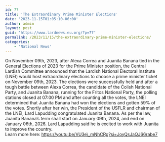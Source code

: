 ```yaml
---
id: 77
title: 'The Extraordinary Prime Minister Elections'
date: '2023-11-15T01:05:10-06:00'
author: admin
layout: post
guid: 'https://www.lardnews.eu.org/?p=77'
permalink: /2023/11/15/the-extraordinary-prime-minister-elections/
categories:
    - 'National News'
---
```


On November 09th, 2023, after Alexa Correa and Juanita Banana tied in the General Elections of 2023 for the Prime Minister position, the Central Lardish Committee announced that the Lardish National Electoral Institute (LNEI) would host extraordinary elections to choose a prime minister ticket on November 09th, 2023. The elections were successfully held and after a tough battle between Alexa Correa, the candidate of the Colish National Party, and Juanita Banana, running for the Fritos National Party, the polling stations closed at 07:00 PM and after counting all the votes, the LNEI determined that Juanita Banana had won the elections and gotten 59% of the votes. Shortly after her win, the President of the USFLR and chairman of the LNEI, Lard Lapudding congratulated Juanita Banana. As per the law, Juanita Banana’s term shall start on January 09th, 2024, and end on January 06th, 2026. Lard Lapudding said he is excited to work with Juanita to improve the country.  
Learn more here: https://youtu.be/VU3e\_mNhCRg?si=JoyQsJaQJ66rabe7